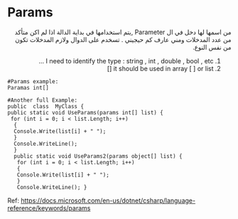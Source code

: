 ﻿# Params
<div dir="rtl">
من اسمها لها دخل في ال Parameter  ,يتم استخدامها في بداية الدالة  اذا لم اكن متأكد من عدد المدخلات  ومني عارف كم حيجيني . تسخدم على الدوال ولازم المدخلات تكون من نفس النوع.

1. I need to identify the type : string , int , double , bool , etc ...
2. it should be used in array [ ] or list []
 </div>

	#Params example:
	Paramas int[]
	
	#Another full Example:
	public  class  MyClass { 
	public static void UseParams(params int[] list) {
	 for (int i = 0; i < list.Length; i++)
	  { 
	  Console.Write(list[i] + " "); 
	  } 
	  Console.WriteLine(); 
	  } 
	  public static void UseParams2(params object[] list) {
	   for (int i = 0; i < list.Length; i++) 
	   { 
	   Console.Write(list[i] + " "); 
	   } 
	   Console.WriteLine(); }


Ref:
https://docs.microsoft.com/en-us/dotnet/csharp/language-reference/keywords/params
